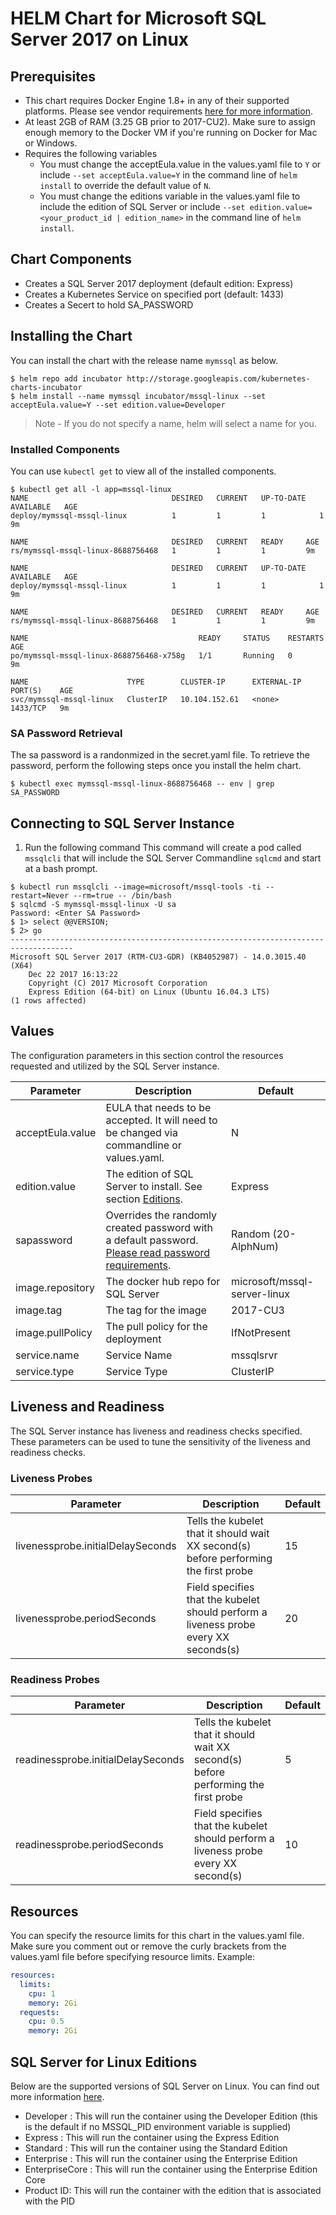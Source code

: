 # HELM Chart for Microsoft SQL Server 2017 on Linux

## Prerequisites
 * This chart requires Docker Engine 1.8+ in any of their supported platforms.  Please see vendor requirements [here for more information](https://docs.microsoft.com/en-us/sql/linux/quickstart-install-connect-docker).
 * At least 2GB of RAM (3.25 GB prior to 2017-CU2). Make sure to assign enough memory to the Docker VM if you're running on Docker for Mac or Windows.
 * Requires the following variables
   - You must change the acceptEula.value in the values.yaml file to `Y` or include `--set acceptEula.value=Y` in the command line of `helm install` to override the default value of `N`.
   - You must change the editions variable in the values.yaml file to include the edition of SQL Server or include `--set edition.value=<your_product_id | edition_name>` in the command line of `helm install`.

## Chart Components
 * Creates a SQL Server 2017 deployment (default edition: Express)
 * Creates a Kubernetes Service on specified port (default: 1433)
 * Creates a Secert to hold SA_PASSWORD

## Installing the Chart
You can install the chart with the release name `mymssql` as below.
```console
$ helm repo add incubator http://storage.googleapis.com/kubernetes-charts-incubator
$ helm install --name mymssql incubator/mssql-linux --set acceptEula.value=Y --set edition.value=Developer
```
> Note - If you do not specify a name, helm will select a name for you.

### Installed Components
You can use `kubectl get` to view all of the installed components.

```console
$ kubectl get all -l app=mssql-linux
NAME                                DESIRED   CURRENT   UP-TO-DATE   AVAILABLE   AGE
deploy/mymssql-mssql-linux          1         1         1            1           9m

NAME                                DESIRED   CURRENT   READY     AGE
rs/mymssql-mssql-linux-8688756468   1         1         1         9m

NAME                                DESIRED   CURRENT   UP-TO-DATE   AVAILABLE   AGE
deploy/mymssql-mssql-linux          1         1         1            1           9m

NAME                                DESIRED   CURRENT   READY     AGE
rs/mymssql-mssql-linux-8688756468   1         1         1         9m

NAME                                      READY     STATUS    RESTARTS   AGE
po/mymssql-mssql-linux-8688756468-x758g   1/1       Running   0          9m

NAME                      TYPE        CLUSTER-IP      EXTERNAL-IP   PORT(S)    AGE
svc/mymssql-mssql-linux   ClusterIP   10.104.152.61   <none>        1433/TCP   9m

```

### SA Password Retrieval
The sa password is a randonmized in the secret.yaml file.  To retrieve the password, perform the following steps once you install the helm chart.
```console
$ kubectl exec mymssql-mssql-linux-8688756468 -- env | grep SA_PASSWORD
```

## Connecting to SQL Server Instance
1.  Run the following command
This command will create a pod called `mssqlcli` that will include the SQL Server Commandline `sqlcmd` and start at a bash prompt.
```console
$ kubectl run mssqlcli --image=microsoft/mssql-tools -ti --restart=Never --rm=true -- /bin/bash
$ sqlcmd -S mymssql-mssql-linux -U sa
Password: <Enter SA Password>
$ 1> select @@VERSION;
$ 2> go
------------------------------------------------------------------------------------
Microsoft SQL Server 2017 (RTM-CU3-GDR) (KB4052987) - 14.0.3015.40 (X64) 
	Dec 22 2017 16:13:22 
	Copyright (C) 2017 Microsoft Corporation
	Express Edition (64-bit) on Linux (Ubuntu 16.04.3 LTS)
(1 rows affected)

```

## Values
The configuration parameters in this section control the resources requested and utilized by the SQL Server instance.

| Parameter | Description | Default |
| --------- | ----------- | ------- |
| acceptEula.value | EULA that needs to be accepted.  It will need to be changed via commandline or values.yaml. | N |
| edition.value | The edition of SQL Server to install.  See section [Editions](#sql-server-for-linux-editions). | Express |
| sapassword | Overrides the randomly created password with a default password.  [Please read password requirements](https://docs.microsoft.com/en-us/sql/relational-databases/security/password-policy). | Random (20-AlphNum) |
| image.repository | The docker hub repo for SQL Server | microsoft/mssql-server-linux |
| image.tag | The tag for the image | 2017-CU3 |
| image.pullPolicy | The pull policy for the deployment | IfNotPresent |
| service.name | Service Name | mssqlsrvr |
| service.type | Service Type | ClusterIP |

## Liveness and Readiness
The SQL Server instance has liveness and readiness checks specified. These parameters can be used to tune the sensitivity of the liveness and readiness checks.
### Liveness Probes
| Parameter | Description | Default |
| --------- | ----------- | ------- |
| livenessprobe.initialDelaySeconds | Tells the kubelet that it should wait XX second(s) before performing the first probe | 15 |
| livenessprobe.periodSeconds | Field specifies that the kubelet should perform a liveness probe every XX seconds(s) | 20 |

### Readiness Probes
| Parameter | Description | Default |
| --------- | ----------- | ------- |
| readinessprobe.initialDelaySeconds | Tells the kubelet that it should wait XX second(s) before performing the first probe | 5 |
| readinessprobe.periodSeconds | Field specifies that the kubelet should perform a liveness probe every XX second(s) | 10 | 

## Resources
You can specify the resource limits for this chart in the values.yaml file.  Make sure you comment out or remove the curly brackets from the values.yaml file before specifying resource limits.
Example:
```yaml
resources:
  limits:
    cpu: 1
    memory: 2Gi
  requests:
    cpu: 0.5
    memory: 2Gi
```
## SQL Server for Linux Editions
Below are the supported versions of SQL Server on Linux.  You can find out more information [here](https://docs.microsoft.com/en-us/sql/linux/sql-server-linux-editions-and-components-2017).
 * Developer : This will run the container using the Developer Edition (this is the default if no MSSQL_PID environment variable is supplied)
 * Express : This will run the container using the Express Edition
 * Standard : This will run the container using the Standard Edition
 * Enterprise : This will run the container using the Enterprise Edition
 * EnterpriseCore : This will run the container using the Enterprise Edition Core
 * Product ID: This will run the container with the edition that is associated with the PID
